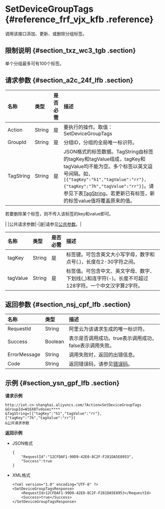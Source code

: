# SetDeviceGroupTags {#reference_frf_vjx_kfb .reference}

调用该接口添加、更新、或删除分组标签。

## 限制说明 {#section_txz_wc3_tgb .section}

单个分组最多可有100个标签。

## 请求参数 {#section_a2c_24f_lfb .section}

|名称|类型|是否必需|描述|
|:-|:-|:---|:-|
|Action|String|是|要执行的操作。取值：SetDeviceGroupTags|
|GroupId|String|是|分组ID，分组的全局唯一标识符。|
|TagString|String|是|JSON格式的标签数据。TagString由标签的tagKey和tagValue组成，tagKey和tagValue均不能为空。多个标签以英文逗号间隔。如，`[{"tagKey":"h1","tagValue":"rr"},{"tagKey":"7h","tagValue":"rr"}]`。请参见下表[TagString](#)。若更新已有标签，新的标签value值将覆盖原来的值。

若要删除某个标签，则不传入该标签的key和value即可。

|
|公共请求参数|-|是|请参见[公共参数](intl.zh-CN/云端开发指南/云端API参考/公共参数.md#)。|

|名称|类型|是否必需|描述|
|:-|:-|:---|:-|
|tagKey|String|是|标签键。可包含英文大小写字母，数字和点号\(.\)，长度在2-30字符之间。|
|tagValue|String|是|标签值。可包含中文、英文字母、数字、下划线\(\_\)和连字符\(-\)。长度不可超过128字符。一个中文汉字算2字符。|

## 返回参数 {#section_nsj_cpf_lfb .section}

|名称|类型|描述|
|:-|:-|:-|
|RequestId|String|阿里云为该请求生成的唯一标识符。|
|Success|Boolean|表示是否调用成功。true表示调用成功，false表示调用失败。|
|ErrorMessage|String|调用失败时，返回的出错信息。|
|Code|String|返回错误码，请参见[错误码](intl.zh-CN/云端开发指南/云端API参考/错误码.md#)。|

## 示例 {#section_ysn_gpf_lfb .section}

**请求示例**

```
http://iot.cn-shanghai.aliyuncs.com/?Action=SetDeviceGroupTags
&GroupId=W16X8Tvdosec****
&TagString=[{"tagKey":"h1","tagValue":"rr"},{"tagKey":"7h","tagValue":"rr"}]
&公共请求参数
```

**返回示例**

-   JSON格式

    ```
    {
        "RequestId":"12CFDAF1-99D9-42E0-8C2F-F281DA5E8953",
        "Success":true
    }
    ```

-   XML格式

    ```
    <?xml version="1.0" encoding="UTF-8" ?>
    <SetDeviceGroupTagsResponse>
    	<RequestId>12CFDAF1-99D9-42E0-8C2F-F281DA5E8953</RequestId>
    	<Success>true</Success>
    </SetDeviceGroupTagsResponse>
    ```


